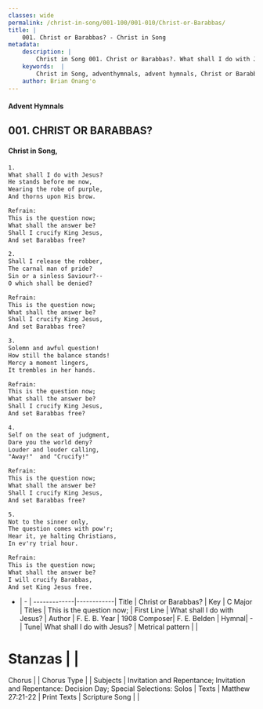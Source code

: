 ```yaml
---
classes: wide
permalink: /christ-in-song/001-100/001-010/Christ-or-Barabbas/
title: |
    001. Christ or Barabbas? - Christ in Song
metadata:
    description: |
        Christ in Song 001. Christ or Barabbas?. What shall I do with Jesus? He stands before me now, Wearing the robe of purple, And thorns upon His brow. 
    keywords:  |
        Christ in Song, adventhymnals, advent hymnals, Christ or Barabbas?, What shall I do with Jesus?. This is the question now;
    author: Brian Onang'o
---
```


#### Advent Hymnals
## 001. CHRIST OR BARABBAS?
####  Christ in Song,

```txt
1.
What shall I do with Jesus?
He stands before me now,
Wearing the robe of purple,
And thorns upon His brow.

Refrain:
This is the question now;
What shall the answer be?
Shall I crucify King Jesus,
And set Barabbas free?

2.
Shall I release the robber,
The carnal man of pride?
Sin or a sinless Saviour?--
O which shall be denied?

Refrain:
This is the question now;
What shall the answer be?
Shall I crucify King Jesus,
And set Barabbas free?

3.
Solemn and awful question!  
How still the balance stands!
Mercy a moment lingers,
It trembles in her hands.

Refrain:
This is the question now;
What shall the answer be?
Shall I crucify King Jesus,
And set Barabbas free?

4.
Self on the seat of judgment,
Dare you the world deny?
Louder and louder calling,
"Away!"  and "Crucify!"

Refrain:
This is the question now;
What shall the answer be?
Shall I crucify King Jesus,
And set Barabbas free?

5.
Not to the sinner only,
The question comes with pow'r;
Hear it, ye halting Christians,
In ev'ry trial hour.

Refrain:
This is the question now;
What shall the answer be?
I will crucify Barabbas,
And set King Jesus free.

```

- |   -  |
-------------|------------|
Title | Christ or Barabbas? |
Key | C Major |
Titles | This is the question now; |
First Line | What shall I do with Jesus? |
Author | F. E. B.
Year | 1908
Composer| F. E. Belden |
Hymnal|  - |
Tune| What shall I do with Jesus? |
Metrical pattern | |
# Stanzas |  |
Chorus |  |
Chorus Type |  |
Subjects | Invitation and Repentance; Invitation and Repentance: Decision Day; Special Selections: Solos |
Texts | Matthew 27:21-22 |
Print Texts | 
Scripture Song |  |
    
